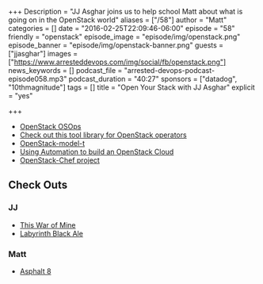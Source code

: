 +++
Description = "JJ Asghar joins us to help school Matt about what is going on in the OpenStack world"
aliases = ["/58"]
author = "Matt"
categories = []
date = "2016-02-25T22:09:46-06:00"
episode = "58"
friendly = "openstack"
episode_image = "episode/img/openstack.png"
episode_banner = "episode/img/openstack-banner.png"
guests = ["jjasghar"]
images = ["https://www.arresteddevops.com/img/social/fb/openstack.png"]
news_keywords = []
podcast_file = "arrested-devops-podcast-episode058.mp3"
podcast_duration = "40:27"
sponsors = ["datadog", "10thmagnitude"]
tags = []
title = "Open Your Stack with JJ Asghar"
explicit = "yes"

+++

* [OpenStack OSOps](https://wiki.openstack.org/wiki/Osops)
* [Check out this tool library for OpenStack operators](http://superuser.openstack.org/articles/check-out-this-tool-library-for-openstack-operators)
* [OpenStack-model-t](https://github.com/chef-partners/openstack-model-t)
*	[Using Automation to build an OpenStack Cloud](http://sysadvent.blogspot.com/2015/12/day-1-using-automation-to-build.html)
* [OpenStack-Chef project](https://wiki.openstack.org/wiki/Chef)

## Check Outs

### JJ
* [This War of Mine](http://www.11bitstudios.com/games/16/this-war-of-mine)
* [Labyrinth Black Ale](https://untappd.com/b/uinta-brewing-company-labyrinth-black-ale/10948)

### Matt
* [Asphalt 8](http://www.gameloft.com/asphalt8/)
